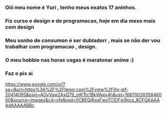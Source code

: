 ###  Oiii meu nome é Yuri , tenho meus  exatos 17 aninhos.
### Fiz curso e design e de programacao, hoje em dia mexo mais com design
### Meu sonho de consumon é  ser dubladorr , mais se não  der vou trabalhar com programacao , design.
### O meu hobbie nas horas vagas é maratonar anime :)
### Faz o pix ai 


https://www.google.com/url?sa=i&url=https%3A%2F%2Ftenor.com%2Fview%2Flily-gif-20414095&psig=AOvVaw2AxQ79_otKTtc1BkWkex4h&ust=1687002635846000&source=images&cd=vfe&ved=0CBEQjRxqFwoTCIDFw9ncx_8CFQAAAAAdAAAAABBc

